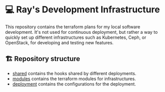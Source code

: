 # 💻 Ray's Development Infrastructure

This repository contains the terraform plans for my local software development. It's not used for continuous deployment,
but rather a way to quickly set up different infrastructures such as Kubernetes, Ceph, or OpenStack, for developing and
testing new features.

## 🏗 Repository structure

- [shared](./shared) contains the hooks shared by different deployments.
- [modules](./modules) contains the terraform modules for infrastructures.
- [deployment](./deployments) contains the configurations for the deployment.
